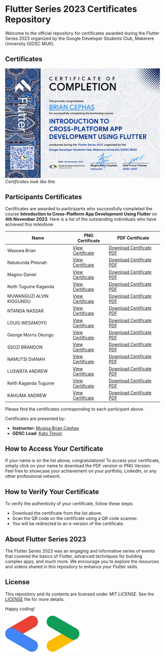 # Flutter Series 2023 Certificates Repository

Welcome to the official repository for certificates awarded during the Flutter Series 2023 organized by the Google Developer Students Club, Makerere University (GDSC MUK).

## Certificates

![Sample Flutter Certificate](https://raw.githubusercontent.com/capps096github/certificates_flutter_series_23/main/Flutter%20Certificates.png)
*Certificates look like this*

## Participants Certificates

Certificates are awarded to participants who successfully completed the course **Introduction to Cross-Platform App Development Using Flutter** on **4th November 2023**. Here is a list of the outstanding individuals who have achieved this milestone:

| Name                     | PNG Certificate | PDF Certificate |
|--------------------------|-----------------|-----------------|
| Wasswa Brian             | [View Certificate][1]      | [Download Certificate PDF][9]      |
| Natukunda Phionah        | [View Certificate][2]     | [Download Certificate PDF][10]     |
| Magino Daniel            | [View Certificate][3]     | [Download Certificate PDF][11]     |
| Keith Tugume Kaganda    | [View Certificate][4]     | [Download Certificate PDF][12]     |
| MUWANGUZI ALVIN KIGGUNDU | [View Certificate][5]     | [Download Certificate PDF][13]     |
| NTANDA NASSAR            | [View Certificate][6]     | [Download Certificate PDF][14]     |
| LOUIS WESAMOYO           | [View Certificate][7]     | [Download Certificate PDF][15]     |
| George Morris Okongo     | [View Certificate][8]     | [Download Certificate PDF][16]     |
| SSOZI BRANDON            | [View Certificate][17]     | [Download Certificate PDF][18]     |
| NAMUTSI DIANAH           | [View Certificate][19]     | [Download Certificate PDF][20]     |
| LUSWATA ANDREW           | [View Certificate][21]     | [Download Certificate PDF][22]     |
| Keith Kaganda Tugume     | [View Certificate][23]     | [Download Certificate PDF][24]     |
| KAHUMA ANDREW            | [View Certificate][25]     | [Download Certificate PDF][26]     |

Please find the certificates corresponding to each participant above.

Certificates are presented by:

- **Instructor:** [Mugisa Brian Cephas](https://twitter.com/xephas_official)
- **GDSC Lead:** [Kato Trevor](https://twitter.com/KatoTrevor)

## How to Access Your Certificate

If your name is on the list above, congratulations! To access your certificate, simply click on your name to download the PDF version or PNG Version. Feel free to showcase your achievement on your portfolio, LinkedIn, or any other professional network.

## How to Verify Your Certificate

To verify the authenticity of your certificate, follow these steps:

- Download the certificate from the list above.
- Scan the QR code on the certificate using a QR code scanner.
- You will be redirected to an e-version of the certificate.

## About Flutter Series 2023

The Flutter Series 2023 was an engaging and informative series of events that covered the basics of Flutter, advanced techniques for building complex apps, and much more. We encourage you to explore the resources and videos shared in this repository to enhance your Flutter skills.

## License

This repository and its contents are licensed under *MIT LICENSE*. See the [LICENSE](https://github.com/capps096github/certificates_flutter_series_23/blob/main/LICENSE.md) file for more details.

Happy coding!

![GDSC](GDSC%20Bracket.png)

<!-- Image Links according to order of names -->
[1]: https://raw.githubusercontent.com/capps096github/certificates_flutter_series_23/main/images/Wasswa%20Brian.png
[2]: https://raw.githubusercontent.com/capps096github/certificates_flutter_series_23/main/images/Natukunda%20Phionah.png
[3]: https://raw.githubusercontent.com/capps096github/certificates_flutter_series_23/main/images/Magino%20Daniel.png
[4]: https://raw.githubusercontent.com/capps096github/certificates_flutter_series_23/main/images/Keith%20Tugume%20Kaganda.png
[5]: https://raw.githubusercontent.com/capps096github/certificates_flutter_series_23/main/images/MUWANGUZI%20ALVIN%20KIGGUNDU.png
[6]: https://raw.githubusercontent.com/capps096github/certificates_flutter_series_23/main/images/NTANDA%20NASSAR.png
[7]: https://raw.githubusercontent.com/capps096github/certificates_flutter_series_23/main/images/LOUIS%20WESAMOYO.png
[8]: https://raw.githubusercontent.com/capps096github/certificates_flutter_series_23/main/images/George%20Morris%20Okongo.png
[17]: https://raw.githubusercontent.com/capps096github/certificates_flutter_series_23/main/images/SSOZI%20BRANDON.png
[19]: https://raw.githubusercontent.com/capps096github/certificates_flutter_series_23/main/images/NAMUTSI%20DIANAH.png
[21]: https://raw.githubusercontent.com/capps096github/certificates_flutter_series_23/main/images/LUSWATA%20ANDREW.png
[23]: https://raw.githubusercontent.com/capps096github/certificates_flutter_series_23/main/images/Keith%20Kaganda%20Tugume.png
[25]: https://raw.githubusercontent.com/capps096github/certificates_flutter_series_23/main/images/KAHUMA%20ANDREW.png

<!-- PDF Links according to order of names -->
[9]: pdf/Wasswa%20Brian.pdf
[10]: pdf/Natukunda%20Phionah.pdf
[11]: pdf/Magino%20Daniel.pdf
[12]: pdf/Keith%20Tugume%20Kaganda.pdf
[13]: pdf/MUWANGUZI%20ALVIN%20KIGGUNDU.pdf
[14]: pdf/NTANDA%20NASSAR.pdf
[15]: pdf/LOUIS%20WESAMOYO.pdf
[16]: pdf/George%20Morris%20Okongo.pdf
[18]: pdf/SSOZI%20BRANDON.pdf
[20]: pdf/NAMUTSI%20DIANAH.pdf
[22]: pdf/LUSWATA%20ANDREW.pdf
[24]: pdf/Keith%20Kaganda%20Tugume.pdf
[26]: pdf/KAHUMA%20ANDREW.pdf
